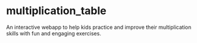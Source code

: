 # multiplication_table
An interactive webapp to help kids practice and improve their multiplication skills with fun and engaging exercises.
